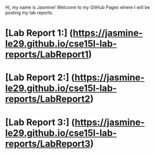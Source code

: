 Hi, my name is Jasmine! Welcome to my GitHub Pages where I will be posting my lab reports.

# [Lab Report 1:] (https://jasmine-le29.github.io/cse15l-lab-reports/LabReport1)

# [Lab Report 2:] (https://jasmine-le29.github.io/cse15l-lab-reports/LabReport2)

# [Lab Report 3:] (https://jasmine-le29.github.io/cse15l-lab-reports/LabReport3)


